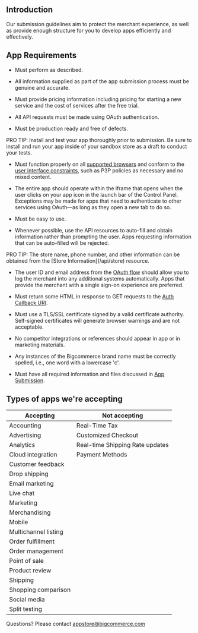 ## Introduction

Our submission guidelines aim to protect the merchant experience, as well as provide enough structure for you to develop apps efficiently and effectively.

## App Requirements

*   Must perform as described.

*   All information supplied as part of the app submission process must be genuine and accurate.

*   Must provide pricing information including pricing for starting a new service and the cost of services after the free trial.

*   All API requests must be made using OAuth authentication.

*   Must be production ready and free of defects.

<div class="bui-message bui-message-info"><span class="bui-message-text">PRO TIP: Install and test your app thoroughly prior to submission. Be sure to install and run your app inside of your sandbox store as a draft to conduct your tests.</span></div>

*   Must function properly on all [supported browsers](/api/browsers) and conform to the [user interface constraints](/api/ui-constraints), such as P3P policies as necessary and no mixed content.

*   The entire app should operate within the iframe that opens when the user clicks on your app icon in the launch bar of the Control Panel. Exceptions may be made for apps that need to authenticate to other services using OAuth—as long as they open a new tab to do so.

*   Must be easy to use.

*   Whenever possible, use the API resources to auto-fill and obtain information rather than prompting the user. Apps requesting information that can be auto-filled will be rejected.

<div class="bui-message bui-message-info"><span class="bui-message-text">PRO TIP: The store name, phone number, and other information can be obtained from the [Store Information](/api/store) resource.</span></div>

*   The user ID and email address from the [OAuth flow](/api/load#process) should allow you to log the merchant into any additional systems automatically. Apps that provide the merchant with a single sign-on experience are preferred.

*   Must return some HTML in response to GET requests to the [Auth Callback URI](/api/load#process).

*   Must use a TLS/SSL certificate signed by a valid certificate authority. Self-signed certificates will generate browser warnings and are not acceptable.

*   No competitor integrations or references should appear in app or in marketing materials.

*   Any instances of the Bigcommerce brand name must be correctly spelled, i.e., one word with a lowercase 'c'.

*   Must have all required information and files discussed in [App Submission](/api/completing-reg).

## Types of apps we're accepting

| Accepting | Not accepting |
| --- | --- |
| Accounting | Real-Time Tax |
| Advertising | Customized Checkout |
| Analytics | Real-time Shipping Rate updates |
| Cloud integration | Payment Methods |
| Customer feedback |
| Drop shipping |
| Email marketing |
| Live chat |
| Marketing |
| Merchandising |
| Mobile |
| Multichannel listing |
| Order fulfillment |
| Order management |
| Point of sale |
| Product review |
| Shipping |
| Shopping comparison |
| Social media |
| Split testing |

Questions? Please contact [appstore@bigcommerce.com](mailto:appstore@bigcommerce.com)
